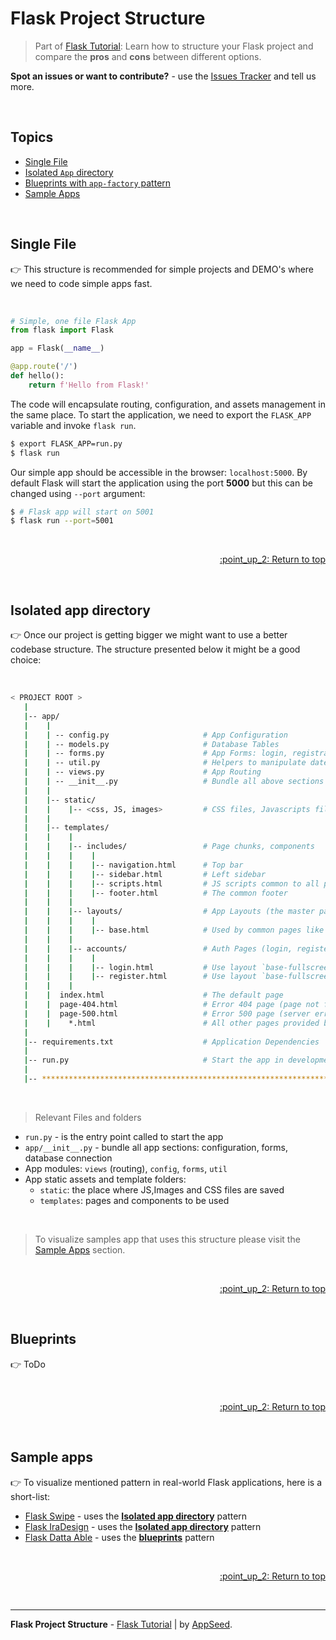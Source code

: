 # Flask Project Structure

> Part of [Flask Tutorial](https://github.com/app-generator/tutorial-flask): Learn how to structure your Flask project and compare the **pros** and **cons** between different options.

**Spot an issues or want to contribute?** - use the [Issues Tracker](https://github.com/app-generator/tutorial-flask/issues/) and tell us more. 

<br />

## Topics

- [Single File](#single-file)
- [Isolated `App` directory](#isolated-app-directory)
- [Blueprints with `app-factory` pattern](#blueprints)
- [Sample Apps](#sample-apps)

<br />

## Single File

:point_right: This structure is recommended for simple projects and DEMO's where we need to code simple apps fast.

<br />

```python
# Simple, one file Flask App 
from flask import Flask

app = Flask(__name__)

@app.route('/')
def hello():
    return f'Hello from Flask!'
```

The code will encapsulate routing, configuration, and assets management in the same place. To start the application, we need to export the `FLASK_APP` variable and invoke `flask run`. 

```bash
$ export FLASK_APP=run.py
$ flask run
```

Our simple app should be accessible in the browser: `localhost:5000`. By default Flask will start the application using the port **5000** but this can be changed using `--port` argument: 

```bash
$ # Flask app will start on 5001
$ flask run --port=5001
```

<br />

<p align="right"><a href="#topics"> :point_up_2: Return to top</a></p>

<br />

## Isolated app directory

:point_right: Once our project is getting bigger we might want to use a better codebase structure. The structure presented below it might be a good choice:

<br />

```bash
< PROJECT ROOT >
   |
   |-- app/
   |    |
   |    | -- config.py                     # App Configuration
   |    | -- models.py                     # Database Tables 
   |    | -- forms.py                      # App Forms: login, registration
   |    | -- util.py                       # Helpers to manipulate date, files  
   |    | -- views.py                      # App Routing
   |    | -- __init__.py                   # Bundle all above sections and expose the Flask APP 
   |    |
   |    |-- static/
   |    |    |-- <css, JS, images>         # CSS files, Javascripts files
   |    |
   |    |-- templates/
   |    |    |
   |    |    |-- includes/                 # Page chunks, components
   |    |    |    |
   |    |    |    |-- navigation.html      # Top bar
   |    |    |    |-- sidebar.html         # Left sidebar
   |    |    |    |-- scripts.html         # JS scripts common to all pages
   |    |    |    |-- footer.html          # The common footer
   |    |    |
   |    |    |-- layouts/                  # App Layouts (the master pages)
   |    |    |    |
   |    |    |    |-- base.html            # Used by common pages like index, UI
   |    |    |
   |    |    |-- accounts/                 # Auth Pages (login, register)
   |    |    |    |
   |    |    |    |-- login.html           # Use layout `base-fullscreen.html`
   |    |    |    |-- register.html        # Use layout `base-fullscreen.html`  
   |    |    |
   |    |  index.html                      # The default page
   |    |  page-404.html                   # Error 404 page (page not found)
   |    |  page-500.html                   # Error 500 page (server error)
   |    |    *.html                        # All other pages provided by the UI Kit
   |
   |-- requirements.txt                    # Application Dependencies
   |
   |-- run.py                              # Start the app in development and production
   |
   |-- ************************************************************************
```

<br />

> Relevant Files and folders

- `run.py` - is the entry point called to start the app
- `app/__init__.py` - bundle all app sections: configuration, forms, database connection
- App modules: `views` (routing), `config`, `forms`, `util`
- App static assets and template folders:
    - `static`: the place where JS,Images and CSS files are saved
    - `templates`: pages and components to be used 

<br />

> To visualize samples app that uses this structure please visit the [Sample Apps](#sample-apps) section.

<br />

<p align="right"><a href="#topics"> :point_up_2: Return to top</a></p>

<br />

## Blueprints

:point_right: ToDo

<br />

<p align="right"><a href="#topics"> :point_up_2: Return to top</a></p>

<br />

## Sample apps

:point_right: To visualize mentioned pattern in real-world Flask applications, here is a short-list:

- [Flask Swipe](https://github.com/app-generator/jinja-swipe-bootstrap-5) - uses the **[Isolated app directory](#isolated-app-directory)** pattern
- [Flask IraDesign](https://github.com/app-generator/flask-illustrations-iradesign) - uses the **[Isolated app directory](#isolated-app-directory)** pattern
- [Flask Datta Able](https://github.com/app-generator/flask-dashboard-dattaable) - uses the **[blueprints](#blueprints)** pattern

<br />

<p align="right"><a href="#topics"> :point_up_2: Return to top</a></p>

<br />

---
**Flask Project Structure** - [Flask Tutorial](https://github.com/app-generator/tutorial-flask) | by [AppSeed](https://appseed.us?ref=gh).
